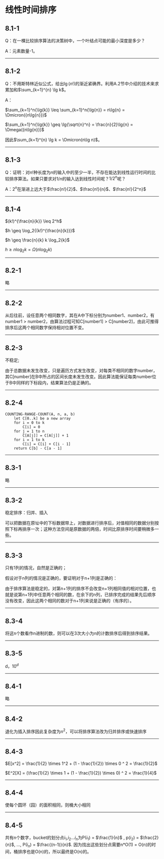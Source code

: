 # 线性时间排序

## 8.1-1

Q：在一棵比较排序算法的决策树中，一个叶结点可能的最小深度是多少？

A：元素数量-1。

------------------------------

## 8.1-2

Q：不用斯特林近似公式，给出$\lg(n!)$的渐近紧确界。利用A.2节中介绍的技术来求累加和$\sum_{k=1}^{n} \lg k$。

A：

$\sum_{k=1}^n{\lg{k}} \leq \sum_{k=1}^n{\lg{n}} = n\lg{n} = \Omicron({n\lg{n}})$

$\sum_{k=1}^n{\lg{k}} \geq \lg{\sqrt{n}^n} = \frac{n}{2}\lg{n} = \Omega({n\lg{n}})$

因此$\sum_{k=1}^{n} \lg k = \Omicron(n\lg n)$。

------------------------------

## 8.1-3   

Q：证明：对$n!$种长度为$n$的输入中的至少一半，不存在能达到线性运行时间的比较排序算法。如果只要求对$1/n$的输入达到线性时间呢？$1/2^n$呢？

A：$2^n$在渐进上远大于$\frac{n!}{2}$、$\frac{n!}{n}$、$\frac{n!}{2^n}$

------------------------------

## 8.1-4

$(k!)^{\frac{n}{k}} \leq 2^h$

$h \geq \log_2{(k!)^{\frac{n}{k}}}$

$h \geq \frac{n}{k} k \log_2{k}$

$h \geq n \log_2{k} = \Omega(n \log_2{k})$ 

------------------------------

## 8.2-1 

略

------------------------------

## 8.2-2 

从后往前，设任意两个相同数字，其在A中下标分别为number1、number2，有number1 > number2，由算法过程可知C[number1] > C[number2]，由此可推得排序后这两个相同数字保持相对位置不变。

------------------------------

## 8.2-3 

不稳定;

由于总数据未发生改变，只是遍历方式发生改变，对每类不相同的数字number，其C[number]在B中所占的区间长度未发生改变。因此算法能保证每类number位于B中同样的下标段内，结果算法仍是正确的。

------------------------------

## 8.2-4

```
COUNTING-RANGE-COUNT(A, n, a, b)
    let C[0..k] be a new array    
    for i = 0 to k    
        C[i] = 0        
    for j = 1 to n    
        C[A[j]] = C[A[j]] + 1        
    for i = 1 to k    
        C[i] = C[i] + C[i - 1]
    return C[b] - C[a - 1]
```
------------------------------

## 8.3-1 

略

------------------------------

## 8.3-2 

稳定排序：归并、插入

可以把数据在原址中的下标数据带上，对数据进行排序后，对值相同的数据分别按照下标再排序一次；这种方法空间是原数据的两倍，时间比原排序时间要稍微多一些。

------------------------------

## 8.3-3 

只有1列的情况，自然是正确的；

假设对于n列的情况是正确的，要证明对于n+1列是正确的：

由于排序算法是稳定的，对第n+1列的排序不会改变n+1列相同值的相对位置，也就是说第n+1列中任意两个相同的数，在余下的n列，已排序完成的结果先后顺序没有改变，因此这两个相同的数对于n+1列来说是正确的（有序的）。

------------------------------

## 8.3-4 

将这n个数看作n进制的数，则可以在3次大小为n的计数排序后得到排序结果。

------------------------------

## 8.3-5 

d，$10 ^ d$

------------------------------

## 8.4-1 

略

------------------------------

## 8.4-2 

退化为插入排序因此复杂度为$n^2$，可以将排序算法改为归并排序或快速排序

------------------------------

## 8.4-3 

$E[x^2] = \frac{1}{2} \times 1^2 + (1 - \frac{1}{2}) \times 0 ^ 2 = \frac{1}{2}$

$E^2[X] = (\frac{1}{2} \times 1 + (1 - \frac{1}{2}) \times 0) ^ 2 = \frac{1}{4}$

------------------------------

## 8.4-4

使每个圆环（园）的面积相同，则桶大小相同

------------------------------

## 8.4-5

共有n个数字，bucket的划分点$i_1$,$i_2$...$i_n$为P($i_1$) = $\frac{1}{n}$ , p($i_2$) = $\frac{2}{n}$, ..., P($i_n$) = $\frac{(n-1)}{n}$. 因为找出这些划分点需要n*O(1) = O(n)的时间，桶排序也是O(n)的，所以最终是O(n)的。